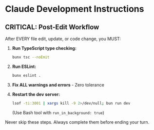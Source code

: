 # Claude Development Instructions

## CRITICAL: Post-Edit Workflow

After EVERY file edit, update, or code change, you MUST:

1. **Run TypeScript type checking:**
   ```bash
   bunx tsc --noEmit
   ```

2. **Run ESLint:**
   ```bash
   bunx eslint .
   ```

3. **Fix ALL warnings and errors** - Zero tolerance

4. **Restart the dev server:**
   ```bash
   lsof -ti:3001 | xargs kill -9 2>/dev/null; bun run dev
   ```
   (Use Bash tool with `run_in_background: true`)

Never skip these steps. Always complete them before ending your turn.
